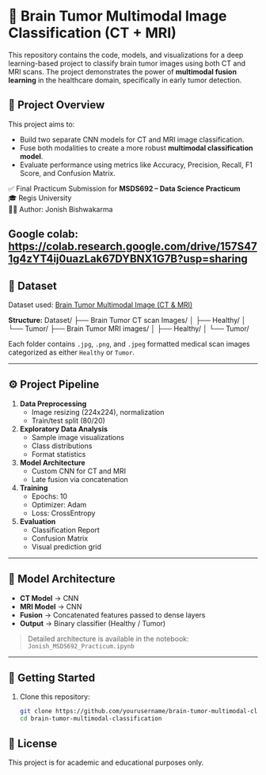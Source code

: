 # 🧠 Brain Tumor Multimodal Image Classification (CT + MRI)

This repository contains the code, models, and visualizations for a deep learning-based project to classify brain tumor images using both CT and MRI scans. The project demonstrates the power of **multimodal fusion learning** in the healthcare domain, specifically in early tumor detection.

## 📌 Project Overview

This project aims to:
- Build two separate CNN models for CT and MRI image classification.
- Fuse both modalities to create a more robust **multimodal classification model**.
- Evaluate performance using metrics like Accuracy, Precision, Recall, F1 Score, and Confusion Matrix.

✅ Final Practicum Submission for **MSDS692 – Data Science Practicum**  
🎓 Regis University  
👨‍💻 Author: Jonish Bishwakarma

Google colab: https://colab.research.google.com/drive/157S471g4zYT4ij0uazLak67DYBNX1G7B?usp=sharing
---

## 📂 Dataset

Dataset used: [Brain Tumor Multimodal Image (CT & MRI)](https://www.kaggle.com/datasets/murtozalikhon/brain-tumor-multimodal-image-ct-and-mri)

**Structure:**
Dataset/
├── Brain Tumor CT scan Images/
│ ├── Healthy/
│ └── Tumor/
├── Brain Tumor MRI images/
│ ├── Healthy/
│ └── Tumor/


Each folder contains `.jpg`, `.png`, and `.jpeg` formatted medical scan images categorized as either `Healthy` or `Tumor`.

---

## ⚙️ Project Pipeline

1. **Data Preprocessing**
   - Image resizing (224x224), normalization
   - Train/test split (80/20)
2. **Exploratory Data Analysis**
   - Sample image visualizations
   - Class distributions
   - Format statistics
3. **Model Architecture**
   - Custom CNN for CT and MRI
   - Late fusion via concatenation
4. **Training**
   - Epochs: 10
   - Optimizer: Adam
   - Loss: CrossEntropy
5. **Evaluation**
   - Classification Report
   - Confusion Matrix
   - Visual prediction grid

---

## 🧠 Model Architecture

- **CT Model** → CNN  
- **MRI Model** → CNN  
- **Fusion** → Concatenated features passed to dense layers  
- **Output** → Binary classifier (Healthy / Tumor)

> Detailed architecture is available in the notebook:  
> `Jonish_MSDS692_Practicum.ipynb`

---

## 🚀 Getting Started

1. Clone this repository:
   ```bash
   git clone https://github.com/yourusername/brain-tumor-multimodal-classification.git
   cd brain-tumor-multimodal-classification

## 📄 License
This project is for academic and educational purposes only.
